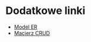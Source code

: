 # Dodatkowe linki

* [Model ER](https://miro.com/app/board/o9J_lL9uIOo=/)
* [Macierz CRUD](https://wutwaw-my.sharepoint.com/:x:/g/personal/01143627_pw_edu_pl/EWBP5IBfqCFLiPvmQnpEDcAB0eGgw4UuIhm6bPNvxlSkyA?e=y4I2hR)